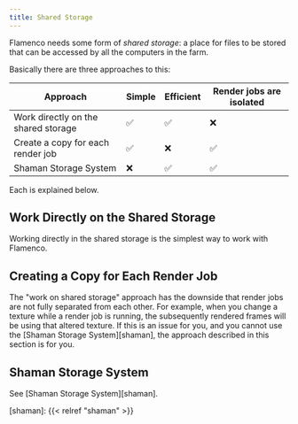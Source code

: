 ```yaml
---
title: Shared Storage
---
```


Flamenco needs some form of *shared storage*: a place for files to be stored
that can be accessed by all the computers in the farm.

Basically there are three approaches to this:

| Approach                            | Simple | Efficient | Render jobs are isolated |
|-------------------------------------|--------|-----------|--------------------------|
| Work directly on the shared storage | ✅      | ✅         | ❌                        |
| Create a copy for each render job   | ✅      | ❌         | ✅                        |
| Shaman Storage System               | ❌      | ✅         | ✅                        |

Each is explained below.

## Work Directly on the Shared Storage

Working directly in the shared storage is the simplest way to work with Flamenco.

## Creating a Copy for Each Render Job

The "work on shared storage" approach has the downside that render jobs are not
fully separated from each other. For example, when you change a texture while a
render job is running, the subsequently rendered frames will be using that
altered texture. If this is an issue for you, and you cannot use the [Shaman
Storage System][shaman], the approach described in this section is for you.


## Shaman Storage System

See [Shaman Storage System][shaman].

[shaman]: {{< relref "shaman" >}}
